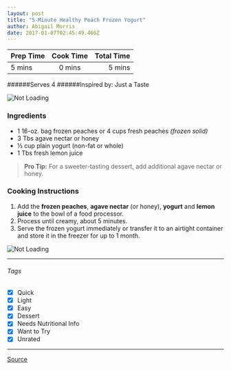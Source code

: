 ```yaml
---
layout: post
title: "5-Minute Healthy Peach Frozen Yogurt"
author: Abigail Morris
date: 2017-01-07T02:45:49.466Z
---
```


| Prep Time  | Cook Time    | Total Time  |
| ---------- |:------------:| -----------:|
| 5 mins    | 0 mins      | 5 mins     |


######Serves 4
######Inspired by: Just a Taste

![Not Loading](http://i.imgur.com/dCgsrKil.png)

### Ingredients

* 1 16-oz. bag frozen peaches or 4 cups fresh peaches *(frozen solid)*
* 3 Tbs agave nectar or honey
* ½ cup plain yogurt (non-fat or whole)
* 1 Tbs fresh lemon juice

> **Pro Tip:** For a sweeter-tasting dessert, add additional agave nectar or honey.

### Cooking Instructions

1. Add the **frozen peaches**, **agave nectar** (or honey), **yogurt** and **lemon juice** to the bowl of a food processor.
2. Process until creamy, about 5 minutes.
3. Serve the frozen yogurt immediately or transfer it to an airtight container and store it in the freezer for up to 1 month.

![Not Loading](http://i.imgur.com/GNn7Vgrm.png)

---

###### Tags
- [x] Quick
- [x] Light
- [x] Easy
- [x] Dessert
- [x] Needs Nutritional Info
- [x] Want to Try
- [x] Unrated

---

[Source](http://www.justataste.com/2013/08/healthy-easy-peach-frozen-yogurt-recipe/)
